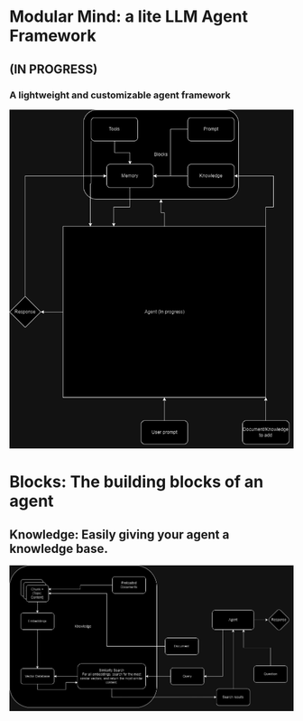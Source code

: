 # Modular Mind: a lite LLM Agent Framework
## **(IN PROGRESS)**
### A lightweight and customizable agent framework 

![ALT TEXT](/images/Agent_framework.png)


# Blocks: The building blocks of an agent
## Knowledge: Easily giving your agent a knowledge base.
![ALT TEXT](/images/Knowledge_block.png)
